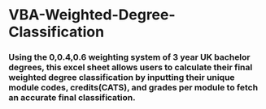 # VBA-Weighted-Degree-Classification

### Using the 0,0.4,0.6 weighting system of 3 year UK bachelor degrees, this excel sheet allows users to calculate their final weighted degree classification by inputting their unique module codes, credits(CATS), and grades per module to fetch an accurate final classification. 
